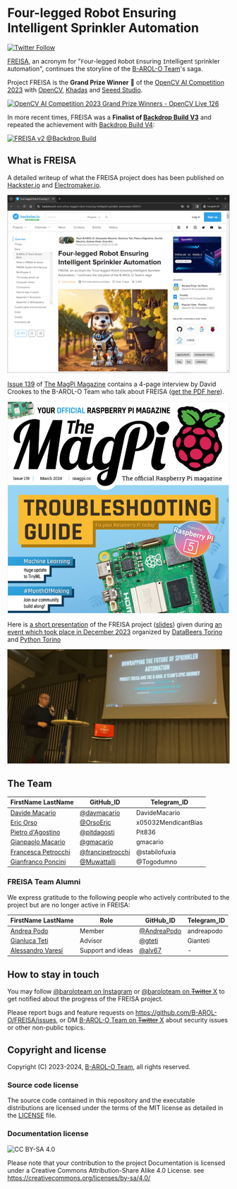 # Four-legged Robot Ensuring Intelligent Sprinkler Automation

[![Twitter Follow](https://img.shields.io/twitter/follow/baroloteam?label=%40baroloteam&style=social)](https://twitter.com/baroloteam)

<!-- [![2023-10-28-freisa-landing-page.png](https://github.com/B-AROL-O/FREISA/assets/90387263/720b1270-4645-444d-8c37-23f423472d9a)](https://www.hackster.io/projects/845012) -->

[FREISA](https://www.hackster.io/projects/845012), an acronym for "`F`our-legged `R`obot `E`nsuring `I`ntelligent `S`prinkler `A`utomation", continues the storyline of the [B-AROL-O Team](https://github.com/B-AROL-O?view_as=public)'s saga.

Project FREISA is the **Grand Prize Winner** 🥇 of the [OpenCV AI Competition 2023](https://www.hackster.io/contests/opencv-ai-competition-2023) with [OpenCV](https://www.hackster.io/opencv), [Khadas](https://www.hackster.io/khadas) and [Seeed Studio](https://www.hackster.io/seeed).

[![OpenCV AI Competition 2023 Grand Prize Winners - OpenCV Live 126](https://img.youtube.com/vi/iUe4N7yvpmA/0.jpg)](https://www.youtube.com/watch?v=iUe4N7yvpmA "OpenCV AI Competition 2023 Grand Prize Winners - OpenCV Live 126")

In more recent times, FREISA was a **Finalist of [Backdrop Build V3](https://backdropbuild.com/builds/v3/freisa)** and repeated the achievement with [Backdrop Build V4](https://backdropbuild.com/builds/v4/freisa):

[![FREISA v2 @Backdrop Build](https://img.youtube.com/vi/UnR6vbQ7b6U/0.jpg)](https://www.youtube.com/watch?v=UnR6vbQ7b6U "FREISA v2 @Backdrop Build")

## What is FREISA

A detailed writeup of what the FREISA project does has been published on [Hackster.io](https://www.hackster.io/projects/845012) and [Electromaker.io](https://www.electromaker.io/project/view/four-legged-robot-ensuring-intelligent-sprinkler-automation).

[![2024-01-27-freisa-hackster-page.png](assets/2024-01-27-freisa-hackster-page.png)](https://www.hackster.io/projects/845012)

[Issue 139](https://magpi.raspberrypi.com/issues/139) of [The MagPi Magazine](https://magpi.raspberrypi.com/) contains a 4-page interview by David Crookes to the B-AROL-O Team who talk about FREISA ([get the PDF here](https://magpi.raspberrypi.com/issues/139/pdf)).

[![2024-03-01-magpi139-cover.png](assets/2024-03-01-magpi139-cover.png)](https://magpi.raspberrypi.com/issues/139)

Here is [a short presentation](https://video.linux.it/w/xq3Z9khHJGTzv2NsNc1gK7?start=9m37&stop=20m23) of the FREISA project ([slides](https://speakerdeck.com/pythontorino/unwrapping-the-future-of-sprinkler-automation)) given during [an event which took place in December 2023](https://www.eventbrite.com/e/databeers-torino-episodio-17-tickets-754459006197) organized by [DataBeers Torino](https://twitter.com/databeerstorino) and [Python Torino](https://torino.python.it/)

[![2023-12-13-freisa-databeers.png](assets/2023-12-13-freisa-databeers.png)](https://video.linux.it/w/xq3Z9khHJGTzv2NsNc1gK7?start=9m37&stop=20m23)

## The Team

FirstName LastName | GitHub_ID                              | Telegram_ID
-------------------|----------------------------------------|---------------------
[Davide Macario](https://www.linkedin.com/in/gmacario/) | [@davmacario](https://github.com/davmacario) | DavideMacario
[Eric Orso](https://www.linkedin.com/in/eric-orso-56934124a/) | [@OrsoEric](https://github.com/OrsoEric) | x05032MendicantBias
[Pietro d'Agostino](https://www.linkedin.com/in/pietro-d-agostino-9b8199212/) | [@pitdagosti](https://github.com/pitdagosti) | Pit836
[Gianpaolo Macario](https://www.linkedin.com/in/gmacario/) | [@gmacario](https://github.com/gmacario) | gmacario
[Francesca Petrocchi](https://www.linkedin.com/in/francescapetrocchi/) | [@francipetrocchi](https://github.com/francipetrocchi) | @stabilofuxia
[Gianfranco Poncini](https://www.linkedin.com/in/gianfranco-poncini-b0830340/) | [@Muwattalli](https://github.com/@Muwattalli) | @Togodumno

### FREISA Team Alumni

We express gratitude to the following people who actively contributed to the project but are no longer active in FREISA:

FirstName LastName | Role    | GitHub_ID                                    | Telegram_ID
-------------------|---------|----------------------------------------|---------------------
[Andrea Podo](https://www.linkedin.com/in/andrea-podo-a65209187) | Member  | [@AndreaPodo](https://github.com/AndreaPodo) | andreapodo
[Gianluca Teti](https://www.linkedin.com/in/gianluca-teti) | Advisor | [@gteti](https://github.com/gteti) | Gianteti
[Alessandro Varesi](https://www.linkedin.com/in/alessandrovaresi) | Support and ideas | [@alv67](https://github.com/alv67) | -

## How to stay in touch

You may follow [@baroloteam on Instagram](https://instagram.com/baroloteam) or [@baroloteam on ~~Twitter~~ X](https://x.com/baroloteam) to get notified about the progress of the FREISA project.

Please report bugs and feature requests on <https://github.com/B-AROL-O/FREISA/issues>, or DM [B-AROL-O Team on ~~Twitter~~ X](https://x.com/baroloteam) about security issues or other non-public topics.

## Copyright and license

Copyright (C) 2023-2024, [B-AROL-O Team](https://github.com/B-AROL-O), all rights reserved.

### Source code license

The source code contained in this repository and the executable distributions are licensed under the terms of the MIT license as detailed in the [LICENSE](LICENSE) file.

### Documentation license

![CC BY-SA 4.0](https://i.creativecommons.org/l/by-sa/4.0/88x31.png)

Please note that your contribution to the project Documentation is licensed under a Creative Commons Attribution-Share Alike 4.0 License. see <https://creativecommons.org/licenses/by-sa/4.0/>

<!-- EOF -->
